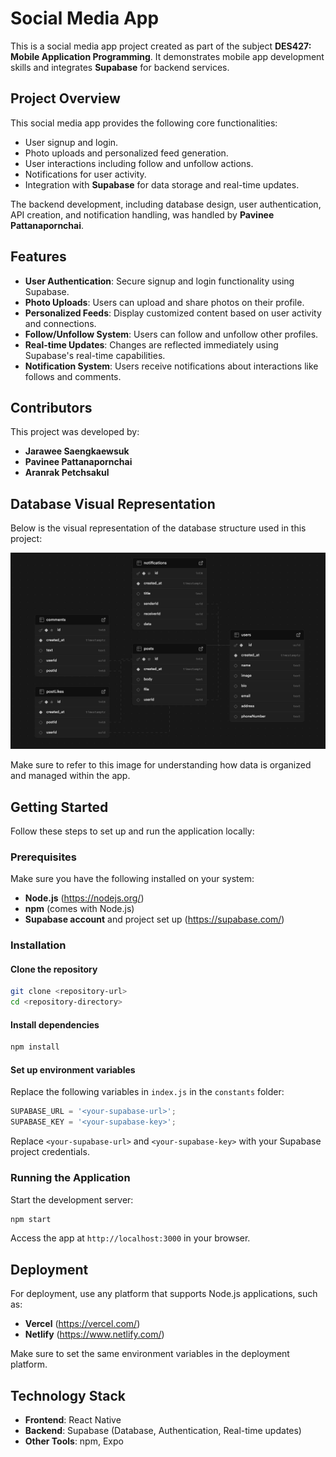 # Social Media App

This is a social media app project created as part of the subject **DES427: Mobile Application Programming**. It demonstrates mobile app development skills and integrates **Supabase** for backend services.

## Project Overview

This social media app provides the following core functionalities:
- User signup and login.
- Photo uploads and personalized feed generation.
- User interactions including follow and unfollow actions.
- Notifications for user activity.
- Integration with **Supabase** for data storage and real-time updates.

The backend development, including database design, user authentication, API creation, and notification handling, was handled by **Pavinee Pattanapornchai**.

## Features

- **User Authentication**: Secure signup and login functionality using Supabase.
- **Photo Uploads**: Users can upload and share photos on their profile.
- **Personalized Feeds**: Display customized content based on user activity and connections.
- **Follow/Unfollow System**: Users can follow and unfollow other profiles.
- **Real-time Updates**: Changes are reflected immediately using Supabase's real-time capabilities.
- **Notification System**: Users receive notifications about interactions like follows and comments.

## Contributors

This project was developed by:
- **Jarawee Saengkaewsuk**
- **Pavinee Pattanapornchai**
- **Aranrak Petchsakul**

## Database Visual Representation

Below is the visual representation of the database structure used in this project:

![Database Visualization](./Database.png)

Make sure to refer to this image for understanding how data is organized and managed within the app.

## Getting Started

Follow these steps to set up and run the application locally:

### Prerequisites

Make sure you have the following installed on your system:
- **Node.js** (https://nodejs.org/)
- **npm** (comes with Node.js)
- **Supabase account** and project set up (https://supabase.com/)

### Installation

#### Clone the repository
```bash
git clone <repository-url>
cd <repository-directory>
```

#### Install dependencies
```bash
npm install
```

#### Set up environment variables
Replace the following variables in `index.js` in the `constants` folder:
```javascript
SUPABASE_URL = '<your-supabase-url>';
SUPABASE_KEY = '<your-supabase-key>';
```
Replace `<your-supabase-url>` and `<your-supabase-key>` with your Supabase project credentials.

### Running the Application

Start the development server:
```bash
npm start
```

Access the app at `http://localhost:3000` in your browser.

## Deployment

For deployment, use any platform that supports Node.js applications, such as:
- **Vercel** (https://vercel.com/)
- **Netlify** (https://www.netlify.com/)

Make sure to set the same environment variables in the deployment platform.

## Technology Stack

- **Frontend**: React Native
- **Backend**: Supabase (Database, Authentication, Real-time updates)
- **Other Tools**: npm, Expo
